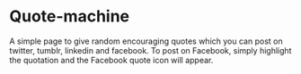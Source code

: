 # Quote-machine
 A simple page to give random encouraging quotes which you can post on twitter, tumblr, linkedin and facebook.
 To post on Facebook, simply highlight the quotation and the Facebook quote icon will appear.
